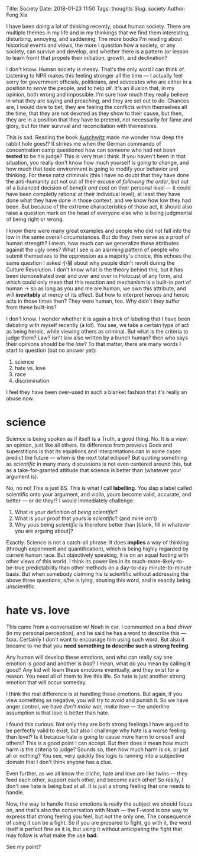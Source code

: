 Title: Society
Date: 2018-01-23 11:50
Tags: thoughts
Slug: society
Author: Feng Xia

I have been doing a lot of thinking recently, about human
society. There are multiple themes in my life and in my thinkings that
we find them interesting, disturbing, annoying, and saddening. The
more books I'm reading about historical events and views, the more I
question how a society, or any society, can survive and develop, and
whether there is a pattern (or lesson to learn from) that propels
their initiation, growth, and declination?

I don't know. Human society is messy. That's the only word I can think
of. Listening to NPR makes this feeling stronger all the time &mdash;
I actually feel sorry for government officials, politicians, and
advocates who are either in a position to _serve_ the people, and to
help _all_. It's an illusion that, in my opinion, both wrong and
impossible. I'm sure how much they really believe in what they are
saying and preaching, and they are set out to do. Chances are, I would
dare to bet, they are feeling the conflicts within themselves all the
time, that they are not devoted as they show to their cause, but then,
they are in a position that they have to pretend, not necessarily for
fame and glory, but for their survival and reconciliation with
themselves.

This is sad. Reading the book [Auschwitz][1] made me wonder how deep
the rabbit hole goes!? It strikes me when the German commando of
concentration camp questioned how can someone who had not been
**tested** to be his judge? This is very true I think. If you haven't
been in that situation, you really don't know how much yourself is
going to change, and how much that toxic environment is going to
modify your behavior and thinking. For these natiz criminals (this I
have no doubt that they have done the anti-humanity act not out of
their excuse of _following the order_, but out of a balanced decision
of _benefit and cost_ on their personal level &mdash; it could have been
completly rational at their individual level), at least they have done
what they have done in those context, and we know how low they had
been. But because of the extreme characteristics of those act, it
should also raise
a question mark on the head of everyone else who is being judgmental
of being right or  wrong.

[1]: https://www.amazon.com/Auschwitz-New-History-Laurence-Rees-ebook/dp/B004OA64GG/ref=sr_1_3?s=books&ie=UTF8&qid=1516726556&sr=1-3&keywords=auschwitz

I know there were many great examples and people who did not fall into
the low in the same overall circumstances. But do they then serve as a
proof of human strength? I mean, how much can we generalize these
attributes against the ugly ones? What I see is an alarming pattern of
people who submit themselves to the oppression as a majority's
choice, this echoes the same question I asked 小舅 about why people
didn't revolt during the Culture Revolution. I don't know what is the
theory behind this, but it has been demonstrated over and over and
over in Holocust of any form, and which could only mean that this
reaction and mechanism is a built-in part of human &rarr; so as long as
you and me are human, we own this attribute, and will **inevitably**
at mercy of its effect. But how to interpret heroes and heroic acts in
those times then? They were human, too. Why didn't they suffer from
these built-ins?

I don't know. I wonder whether it is again a trick of labeling that I
have been debating with myself recently (a lot). You see, we take a
certain type of act as being heroic, while viewing others as
criminal. But what is the criteria to judge them? Law? isn't law also
written by a bunch human? then who says their opinions should be the
_law_? To that matter, there are many words I start to question (but
no answer yet):

1. science
2. hate vs. love
3. race
4. discrimination

I feel they have been over-used in such a blanket fashion that it's
really an abuse now.

# science

Science is being spoken as if itself is a Truth, a good thing. No.  It
is a view, an opinion, just like all others. Its difference from
previous Gods and superstitions is that its equations and
interpretations can in some cases predict the future &mdash; when is
the next total eclipse? But quoting something as _scientific_ in many
many discussions is not even centered around this, but as a
take-for-granted attitude that science is better than (whatever your
argument is).

No, no no! This is just BS. This is what I call **labelling**. You
slap a label called scientific onto your argument, and violla, yours
become valid, accurate, and better &mdash; or do they!? I would
immediately challenge:

1. What is your definition of _being scientific_? 
2. What is your proof that yours is _scientific_? (and mine isn't)
3. Why yous being _scientific_ is therefore better than [blank, fill
   in whatever you are arguing about]?
   
Exactly. Science is not a catch-all phrase. It does **implies** a way
of thinking (through experiment and quantification), which is being
highly regarded by current human race. But objectively speaking, it is
on an equal footing with other views of this world. I think its power
lies in its much-more-likely-to-be-true predictability than other
methods on a day-to-day minute-to-minute basis. But when somebody
claiming his is scientific without addressing the above three
questions, s/he is lying, abusing this word, and is exactly being
unscientific.

# hate vs. love

This came from a conversation w/ Noah in car. I commented on a _bad
driver_ (in my personal perception), and he said he has a word to
describe this &mdash; fxxx. Certainly I don't want to encourage him
using such word. But also it became to me that you **need something to
describe such a strong feeling**.

Any human will develop these emotions, and who can really say one
emotion is _good_ and another is _bad_? I mean, what do you mean by
calling it good? Any kid will learn these emotions eventually, and
they exist for a reason. You need all of them to live this life. So
hate is just another strong emotion that will occur someday.

I think the real difference is at handling these emotions. But again,
if you view something as negative, you will try to avoid and punish
it. So we have anger control, we have _don't make war, make love_
&mdash; the underline assumption is that love is better than hate. 

I found this curious. Not only they are both strong feelings I have
argued to be perfectly valid to exist, but also I challenge why hate
is a worse feeling than love!? Is it because hate is going to cause
more harm to oneself and others? This is a good point I can
accept. But then does it mean how much harm is the criteria to judge?
Sounds so, then how much harm is ok, or just all or nothing?
You see, very quickly this logic is running into a subjective domain
that I don't think anyone has a clue.

Even further, as we all know the cliche, hate and love are like twins
&mdash; they feed each other, support each other, and become each
other! So really, I don't see hate is being bad at all. It is just a
strong feeling that one needs to handle.

Now, the way to handle these emotions is really the subject we should
focus on, and that's also the conversation with Noah &mdash; the
F-word is one way to express that strong feeling you feel, but not the
only one. The consequence of using it can be a fight. So if you are
prepared to fight, go with it, the word itself is perfect fine as it
is, but using it without anticipating the fight that may follow is
what make the use **bad**.

See my point?

